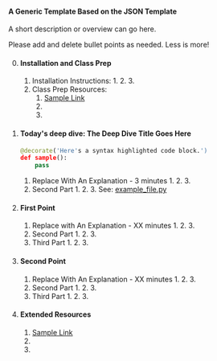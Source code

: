 

#### A Generic Template Based on the JSON Template

A short description or overview can go here.

Please add and delete bullet points as needed. Less is more!


0. #### Installation and Class Prep
    1. Installation Instructions:
        1. 
        2. 
        3. 
    2. Class Prep Resources:
        1. [Sample Link](www.example.com)
        2. 
        3. 


1. #### Today's deep dive: The Deep Dive Title Goes Here

    ```python
    @decorate('Here's a syntax highlighted code block.')
    def sample():
        pass
    ```

    1. Replace With An Explanation - 3 minutes
        1. 
        2. 
        3. 
    2. Second Part
        1. 
        2. 
        3. See: [example_file.py](example_file.py)


2. #### First Point
    1. Replace with An Explanation - XX minutes
        1. 
        2. 
        3. 
    2. Second Part
        1. 
        2. 
        3. 
    3. Third Part
        1. 
        2. 
        3. 

3. #### Second Point
    1. Replace With An Explanation - XX minutes
        1. 
        2. 
        3. 
    2. Second Part
        1. 
        2. 
        3. 
    3. Third Part
        1. 
        2. 
        3. 


4. #### Extended Resources
    1. [Sample Link](www.example.com)
    2. 
    3. 
